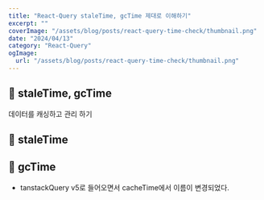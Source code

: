 ```yaml
---
title: "React-Query staleTime, gcTime 제대로 이해하기"
excerpt: ""
coverImage: "/assets/blog/posts/react-query-time-check/thumbnail.png"
date: "2024/04/13"
category: "React-Query"
ogImage:
  url: "/assets/blog/posts/react-query-time-check/thumbnail.png"
---
```


## &#128210; staleTime, gcTime

데이터를 캐싱하고 관리 하기

## &#128210; staleTime

## &#128210; gcTime

- tanstackQuery v5로 들어오면서 cacheTime에서 이름이 변경되었다.
